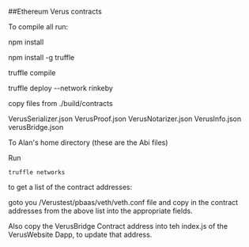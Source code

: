 ##Ethereum Verus contracts

To compile all run:

npm install

npm install -g truffle

truffle compile

truffle deploy --network rinkeby   

copy files from ./build/contracts

VerusSerializer.json
VerusProof.json
VerusNotarizer.json
VerusInfo.json
verusBridge.json

To Alan's home directory (these are the Abi files)

Run 

`truffle networks`

to get a list of the contract addresses:

goto you /Verustest/pbaas/veth/veth.conf file and copy in the contract addresses from the above list into the appropriate fields.

Also copy the VerusBridge Contract address into teh index.js of the VerusWebsite Dapp, to update that address.